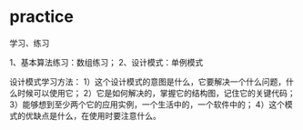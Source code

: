 # practice
学习、练习

1、基本算法练习：数组练习；
2、设计模式：单例模式

设计模式学习方法：
1）这个设计模式的意图是什么，它要解决一个什么问题，什么时候可以使用它；
2）它是如何解决的，掌握它的结构图，记住它的关键代码；
3）能够想到至少两个它的应用实例，一个生活中的，一个软件中的；
4）这个模式的优缺点是什么，在使用时要注意什么。
